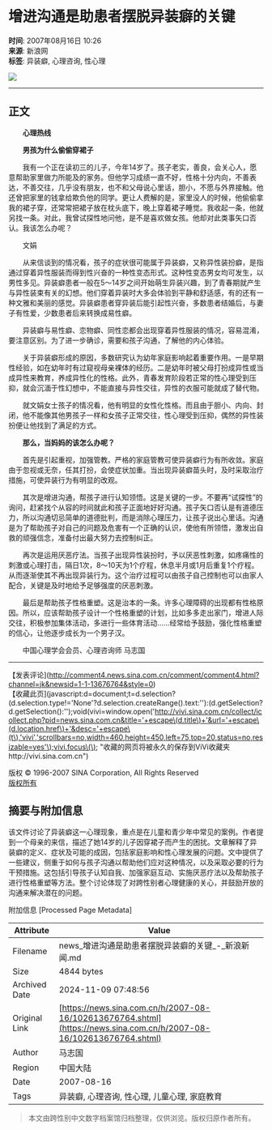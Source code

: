 # 增进沟通是助患者摆脱异装癖的关键

**时间**: 2007年08月16日 10:26  
**来源**: 新浪网  
**标签**: 异装癖, 心理咨询, 性心理  

![](//beacon.sina.com.cn/a.gif?noScript)

---

## 正文

　　**心理热线**

　　**男孩为什么偷偷穿裙子**

　　我有一个正在读初三的儿子，今年14岁了。孩子老实，善良，会关心人，愿意帮助家里做力所能及的家务。但他学习成绩一直不好，性格十分内向，不善表达，不善交往，几乎没有朋友，也不和父母说心里话，胆小，不愿与外界接触。他还曾把家里的钱拿给欺负他的同学。更让人费解的是，家里没人的时候，他偷偷拿我的裙子穿，还常常把裙子放在枕头底下，晚上穿着裙子睡觉。我收起一条，他就另找一条。对此，我曾试探性地问他，是不是喜欢做女孩。他却对此类事矢口否认。我该怎么办呢？

　　文娟

　　从来信谈到的情况看，孩子的症状很可能属于异装癖，又称异性装扮癖，是指通过穿着异性服装而得到性兴奋的一种性变态形式。这种性变态男女均可发生，以男性多见。异装癖患者一般在5～14岁之间开始萌生异装兴趣，到了青春期就产生与异性装束有关的幻想。他们穿着异装时大多会体验到平静和舒适感，有的还有一种文雅和美丽的感觉。异装癖患者穿异装后能引起性兴奋，多数患者结婚后，与妻子有性爱，少数患者后来转换成易性癖。

　　异装癖与易性癖、恋物癖、同性恋都会出现穿着异性服装的情况，容易混淆，要注意区别。为了进一步确诊，需要和孩子沟通，了解他的内心体验。

　　关于异装癖形成的原因，多数研究认为幼年家庭影响起着重要作用。一是早期性经验，如在幼年时有过窥视母亲裸体的经历。二是幼年时被父母打扮成异性或当成异性来教育，养成异性化的性格。此外，青春发育阶段若正常的性心理受到压抑，就会沉湎于性幻想中，不能直接与异性交往，异性的衣服可能就成了替代物。

　　就文娟女士孩子的情况看，他有明显的女性化性格。而且由于胆小、内向、封闭，他不能像其他男孩子一样和女孩子正常交往，性心理受到压抑，偶然的异性装扮便让他找到了满足的方式。

　　**那么，当妈妈的该怎么办呢？**

　　首先是引起重视，加强管教。严格的家庭管教可使异装癖行为有所收敛。家庭由于忽视或无奈，任其打扮，会使症状加重。当出现异装癖苗头时，及时采取治疗措施，可使异装行为有明显的改观。

　　其次是增进沟通，帮孩子进行认知领悟。这是关键的一步。不要再“试探性”的询问，赶紧找个从容的时间就此和孩子正面地好好沟通。孩子矢口否认是有道德压力，所以沟通切忌简单的道德批判，而是消除心理压力，让孩子说出心里话。沟通是为了帮助孩子对自己的问题及危害有一个正确的认识，使他有所领悟，激发出自救的顽强信念，准备付出最大努力去控制纠正。

　　再次是运用厌恶疗法。当孩子出现异性装扮时，予以厌恶性刺激，如疼痛性的刺激或心理打击，隔日1次，8～10天为1个疗程，休息半月或1月后重复1个疗程。从而逐渐使其不再出现异装行为。这个治疗过程可以由孩子自己控制也可以由家人配合，关键是及时地给予足够强度的厌恶刺激。

　　最后是帮助孩子性格重塑。这是治本的一条。许多心理障碍的出现都有性格原因。所以，应该帮助孩子设计一个性格重塑的计划，比如多多走出家门，增进人际交往，积极参加集体活动，多进行一些体育活动……经常给予鼓励，强化性格重塑的信心，让他逐步成长为一个男子汉。

　　中国心理学会会员、心理咨询师 马志国

---

【发表评论](http://comment4.news.sina.com.cn/comment/comment4.html?channel=jk&newsid=1-1-13676764&style=0)  
【收藏此页](javascript:d=document;t=d.selection?\(d.selection.type!='None'?d.selection.createRange\(\).text:''\):\(d.getSelection?d.getSelection\(\):''\);void\(vivi=window.open\('http://vivi.sina.com.cn/collect/icollect.php?pid=news.sina.com.cn&title='+escape\(d.title\)+'&url='+escape\(d.location.href\)+'&desc='+escape\(t\),'vivi','scrollbars=no,width=460,height=450,left=75,top=20,status=no,resizable=yes'\);vivi.focus\(\); "收藏的网页将被永久的保存到ViVi收藏夹http://vivi.sina.com.cn")  

版权 © 1996-2007 SINA Corporation, All Rights Reserved  
[版权所有](http://www.sina.com.cn/intro/copyright.shtml)

## 摘要与附加信息

<!-- tcd_abstract -->
该文件讨论了异装癖这一心理现象，重点是在儿童和青少年中常见的案例。作者提到一个母亲的来信，描述了她14岁的儿子因穿裙子而产生的困扰。文章解释了异装癖的定义、症状及可能的成因，包括家庭影响和性心理发展的问题。文中提供了一些建议，侧重于如何与孩子沟通以帮助他们应对这种情况，以及采取必要的行为干预措施。这包括引导孩子认知自我、加强家庭互动、实施厌恶疗法以及帮助孩子进行性格重塑等方法。整个讨论体现了对跨性别者心理健康的关心，并鼓励开放的沟通来解决潜在的问题。
<!-- tcd_abstract_end -->

附加信息 [Processed Page Metadata]

| Attribute       | Value                                  |
|-----------------|----------------------------------------|
| Filename        | news_增进沟通是助患者摆脱异装癖的关键_-_新浪新闻.md                             |
| Size            | 4844 bytes                           |
| Archived Date   | 2024-11-09 07:48:56                             |
| Original Link   | [https://news.sina.com.cn/h/2007-08-16/102613676764.shtml](https://news.sina.com.cn/h/2007-08-16/102613676764.shtml)                       |
| Author          | 马志国                               |
| Region          | 中国大陆                               |
| Date            | 2007-08-16                                 |
| Tags            | 异装癖, 心理咨询, 性心理, 儿童心理, 家庭教育                                 |
>
> 本文由跨性别中文数字档案馆归档整理，仅供浏览。版权归原作者所有。
>